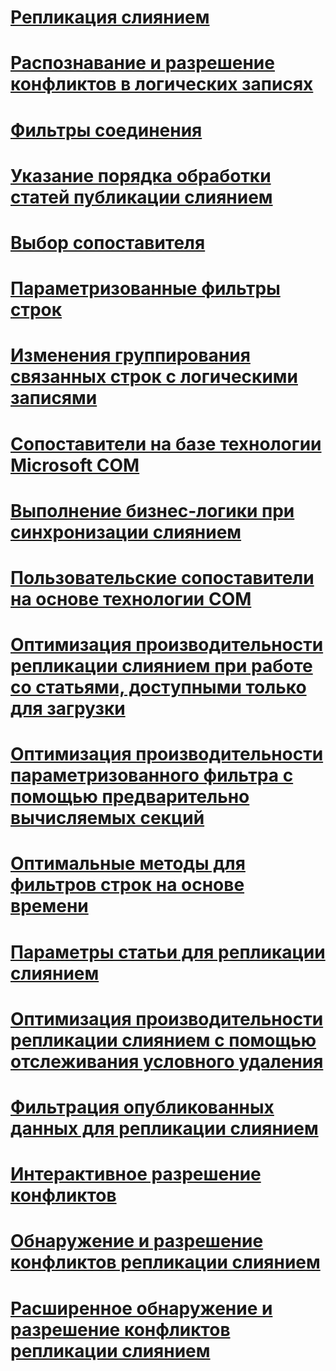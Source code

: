 # [Репликация слиянием](merge-replication.md)
# [Распознавание и разрешение конфликтов в логических записях](detecting-and-resolving-conflicts-in-logical-records.md)
# [Фильтры соединения](join-filters.md)
# [Указание порядка обработки статей публикации слиянием](specify-the-processing-order-of-merge-articles.md)
# [Выбор сопоставителя](choose-a-resolver.md)
# [Параметризованные фильтры строк](parameterized-row-filters.md)
# [Изменения группирования связанных строк с логическими записями](group-changes-to-related-rows-with-logical-records.md)
# [Сопоставители на базе технологии Microsoft COM](microsoft-com-based-resolvers.md)
# [Выполнение бизнес-логики при синхронизации слиянием](execute-business-logic-during-merge-synchronization.md)
# [Пользовательские сопоставители на основе технологии COM](com-based-custom-resolvers.md)
# [Оптимизация производительности репликации слиянием при работе со статьями, доступными только для загрузки](optimize-merge-replication-performance-with-download-only-articles.md)
# [Оптимизация производительности параметризованного фильтра с помощью предварительно вычисляемых секций](optimize-parameterized-filter-performance-with-precomputed-partitions.md)
# [Оптимальные методы для фильтров строк на основе времени](best-practices-for-time-based-row-filters.md)
# [Параметры статьи для репликации слиянием](article-options-for-merge-replication.md)
# [Оптимизация производительности репликации слиянием с помощью отслеживания условного удаления](optimize-merge-replication-performance-with-conditional-delete-tracking.md)
# [Фильтрация опубликованных данных для репликации слиянием](filter-published-data-for-merge-replication.md)
# [Интерактивное разрешение конфликтов](interactive-conflict-resolution.md)
# [Обнаружение и разрешение конфликтов репликации слиянием](detect-and-resolve-merge-replication-conflicts.md)
# [Расширенное обнаружение и разрешение конфликтов репликации слиянием](advanced-merge-replication-conflict-detection-and-resolution.md)
